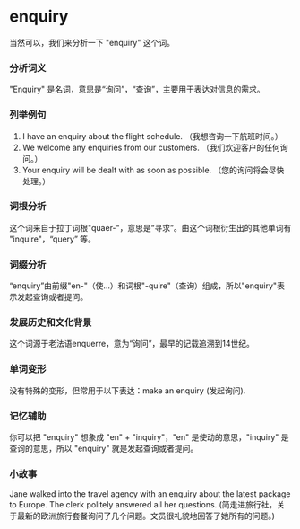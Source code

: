 # enquiry

当然可以，我们来分析一下 "enquiry" 这个词。

  

### 分析词义

  

"Enquiry" 是名词，意思是“询问”，“查询”，主要用于表达对信息的需求。

  

### 列举例句

  

1.  I have an enquiry about the flight schedule. （我想咨询一下航班时间。）
2.  We welcome any enquiries from our customers. （我们欢迎客户的任何询问。）
3.  Your enquiry will be dealt with as soon as possible. （您的询问将会尽快处理。）

  

### 词根分析

  

这个词来自于拉丁词根"quaer-"，意思是“寻求”。由这个词根衍生出的其他单词有 "inquire"，“query” 等。

  

### 词缀分析

  

“enquiry”由前缀"en-"（使...）和词根"-quire"（查询）组成，所以"enquiry"表示发起查询或者提问。

  

### 发展历史和文化背景

  

这个词源于老法语enquerre，意为“询问”，最早的记载追溯到14世纪。

  

### 单词变形

  

没有特殊的变形，但常用于以下表达：make an enquiry (发起询问).

  

### 记忆辅助

  

你可以把 "enquiry" 想象成 "en" + "inquiry"，"en" 是使动的意思，"inquiry" 是查询的意思，所以 "enquiry" 就是发起查询或者提问。

  

### 小故事

  

Jane walked into the travel agency with an enquiry about the latest package to Europe. The clerk politely answered all her questions. (简走进旅行社，关于最新的欧洲旅行套餐询问了几个问题。文员很礼貌地回答了她所有的问题。)
